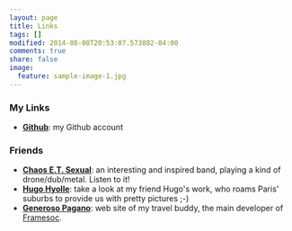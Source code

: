 ```yaml
---
layout: page
title: Links
tags: []
modified: 2014-08-08T20:53:07.573882-04:00
comments: true
share: false
image:
  feature: sample-image-1.jpg
---
```

### My Links

- **[Github](https://github.com/dosimont)**: my Github account


### Friends

- **[Chaos E.T. Sexual](https://chaosetsexual.bandcamp.com/)**: an interesting and inspired band, playing a kind of drone/dub/metal. Listen to it!
- **[Hugo Hyolle](http://hyolle.org/index.php?lang=fr)**: take a look at my friend Hugo's work, who roams Paris' suburbs to provide us with pretty pictures ;-)
- **[Generoso Pagano](http://mescal.imag.fr/membres/generoso.pagano/)**: web site of my travel buddy, the main developer of [Framesoc](http://mescal.imag.fr/membres/generoso.pagano/).


